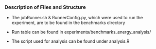 

### Description of Files and Structure 
- The jobRunner.sh & RunnerConfig.py, which were used to run the experiment, are to be found in the benchmarks directory

- Run table can be found in experiments/benchmarks_energy_analysis/

- The script used for analysis can be found under analysis.R
